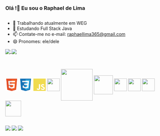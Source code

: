 ### Olá !👋 Eu sou o Raphael de Lima

##

- 🔭 Trabalhando atualmente em WEG
- 🌱 Estudando Full Stack Java
- 📫 Contate-me no e-mail: raphaellima365@gmail.com
- 😄 Pronomes: ele/dele
  
<div>
<a href="https://github.com/rapheallima/github-readme-stats">
  <img height=200 align="center" src="https://github-readme-stats.vercel.app/api?username=rapheallima&theme=radical" />
</a>
<a href="https://github.com/rapheallima/convoychat">
  <img height=200 align="center" src="https://github-readme-stats.vercel.app/api/top-langs?username=rapheallima&theme=radical&layout=compact&langs_count=8&card_width=320" />
</a>
</div>



##

  <div style="display: inline_block"><br>  
  <img align="center" alt="Rafa-HTML" height="40" width="40" src="https://raw.githubusercontent.com/devicons/devicon/master/icons/html5/html5-original.svg">
  <img align="center" alt="Rafa-CSS" height="40" width="40" src="https://raw.githubusercontent.com/devicons/devicon/master/icons/css3/css3-original.svg">
  <img align="center" alt="Rafa-Js" height="40" width="40" src="https://raw.githubusercontent.com/devicons/devicon/master/icons/javascript/javascript-plain.svg">
  <img align="center" height="40" width="40" src="https://cdn.jsdelivr.net/gh/devicons/devicon@latest/icons/bootstrap/bootstrap-original-wordmark.svg" /> 
  <img align="center" height="100" width="100" src="https://cdn.jsdelivr.net/gh/devicons/devicon@latest/icons/eclipse/eclipse-original-wordmark.svg" />
  <img align="center" height="60" width="60" src="https://cdn.jsdelivr.net/gh/devicons/devicon@latest/icons/java/java-original-wordmark.svg" /> 
  <img align="center" height="40" width="40" src="https://cdn.jsdelivr.net/gh/devicons/devicon@latest/icons/jquery/jquery-original-wordmark.svg" />
  <img align="center" height="40" width="40" src="https://cdn.jsdelivr.net/gh/devicons/devicon@latest/icons/less/less-plain-wordmark.svg" />
  <img align="center" height="40" width="40" src="https://cdn.jsdelivr.net/gh/devicons/devicon@latest/icons/sass/sass-original.svg" />
  <img align="center" height="50" width="50" src="https://cdn.jsdelivr.net/gh/devicons/devicon@latest/icons/gulp/gulp-plain.svg" />      
</div>

##


<div> 
  <a href="https://www.instagram.com/dev_ph13?igsh=MWNocmh1Nm82cmpvZg==" target="_blank"><img src="https://img.shields.io/badge/-Instagram-%23E4405F?style=for-the-badge&logo=instagram&logoColor=white" target="_blank"></a>
  <a href = "mailto:raphaellima365@gmail.com"><img src="https://img.shields.io/badge/-Gmail-%23333?style=for-the-badge&logo=gmail&logoColor=white" target="_blank"></a>
  <a href="https://www.linkedin.com/in/raphaeldelima/" target="_blank"><img src="https://img.shields.io/badge/-LinkedIn-%230077B5?style=for-the-badge&logo=linkedin&logoColor=white" target="_blank"></a>   
</div>

